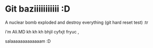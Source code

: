 # Git baziiiiiiiiiii :D

A nuclear bomb exploded and destroy everything (git hard reset test) :tr

i'm Ali.MD kh kh kh
bhjil cyfxjt fryuc ,

salaaaaaaaaaaaaam :D